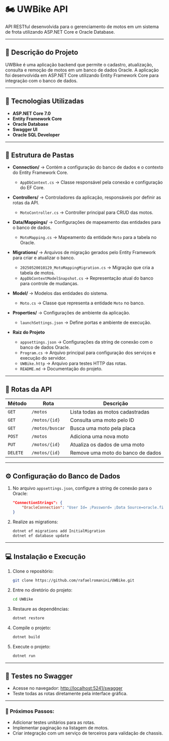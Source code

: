 # 🏍️ UWBike API  

API RESTful desenvolvida para o gerenciamento de motos em um sistema de frota utilizando ASP.NET Core e Oracle Database.  

---

## 📌 **Descrição do Projeto**
UWBike é uma aplicação backend que permite o cadastro, atualização, consulta e remoção de motos em um banco de dados Oracle. A aplicação foi desenvolvida em ASP.NET Core utilizando Entity Framework Core para integração com o banco de dados.

---

## 🚀 **Tecnologias Utilizadas**
- **ASP.NET Core 7.0**
- **Entity Framework Core**
- **Oracle Database**
- **Swagger UI**
- **Oracle SQL Developer**

---
## 📂 **Estrutura de Pastas**
- **Connection/** → Contém a configuração do banco de dados e o contexto do Entity Framework Core.
  - `AppDbContext.cs` → Classe responsável pela conexão e configuração do EF Core.

- **Controllers/** → Controladores da aplicação, responsáveis por definir as rotas da API.
  - `MotoController.cs` → Controller principal para CRUD das motos.

- **Data/Mappings/** → Configurações de mapeamento das entidades para o banco de dados.
  - `MotoMapping.cs` → Mapeamento da entidade `Moto` para a tabela no Oracle.

- **Migrations/** → Arquivos de migração gerados pelo Entity Framework para criar e atualizar o banco.
  - `20250520010129_MotoMappingMigration.cs` → Migração que cria a tabela de motos.
  - `AppDbContextModelSnapshot.cs` → Representação atual do banco para controle de mudanças.

- **Model/** → Modelos das entidades do sistema.
  - `Moto.cs` → Classe que representa a entidade `Moto` no banco.

- **Properties/** → Configurações de ambiente da aplicação.
  - `launchSettings.json` → Define portas e ambiente de execução.

- **Raiz do Projeto**
  - `appsettings.json` → Configurações da string de conexão com o banco de dados Oracle.
  - `Program.cs` → Arquivo principal para configuração dos serviços e execução do servidor.
  - `UWBike.http` → Arquivo para testes HTTP das rotas.
  - `README.md` → Documentação do projeto.


---

## 🔗 **Rotas da API**
| Método | Rota             | Descrição                             |
|---------|------------------|---------------------------------------|
| `GET`   | `/motos`        | Lista todas as motos cadastradas      |
| `GET`   | `/motos/{id}`   | Consulta uma moto pelo ID             |
| `GET`   | `/motos/buscar` | Busca uma moto pela placa             |
| `POST`  | `/motos`        | Adiciona uma nova moto                |
| `PUT`   | `/motos/{id}`   | Atualiza os dados de uma moto         |
| `DELETE`| `/motos/{id}`   | Remove uma moto do banco de dados     |

---

## ⚙️ **Configuração do Banco de Dados**
1. No arquivo `appsettings.json`, configure a string de conexão para o Oracle:
    ```json
    "ConnectionStrings": {
        "OracleConnection": "User Id= ;Password= ;Data Source=oracle.fiap.com.br:1521/ORCL;"
    }
    ```

2. Realize as migrations:
    ```bash
    dotnet ef migrations add InitialMigration
    dotnet ef database update
    ```

---

## 💻 **Instalação e Execução**
1. Clone o repositório:
    ```bash
    git clone https://github.com/rafaelromanini/UWBike.git
    ```

2. Entre no diretório do projeto:
    ```bash
    cd UWBike
    ```

3. Restaure as dependências:
    ```bash
    dotnet restore
    ```

4. Compile o projeto:
    ```bash
    dotnet build
    ```

5. Execute o projeto:
    ```bash
    dotnet run
    ```

---

## 🔎 **Testes no Swagger**
- Acesse no navegador: [http://localhost:5241/swagger](http://localhost:5241/swagger)  
- Teste todas as rotas diretamente pela interface gráfica.

---

### 🚀 **Próximos Passos:**
- Adicionar testes unitários para as rotas.
- Implementar paginação na listagem de motos.
- Criar integração com um serviço de terceiros para validação de chassis.
